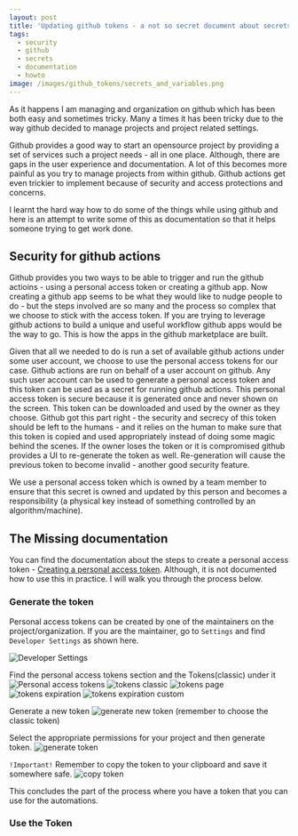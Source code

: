 ```yaml
---
layout: post
title: 'Updating github tokens - a not so secret document about secrets in github'
tags:
  - security
  - github
  - secrets
  - documentation
  - howto
image: /images/github_tokens/secrets_and_variables.png
---
```


As it happens I am managing and organization on github which has been both easy and sometimes tricky. Many a times it has been tricky due to the way github decided to manage projects and project related settings.

Github provides a good way to start an opensource project by providing a set of services such a project needs - all in one place. Although, there are gaps in the user experience and documentation. A lot of this becomes more painful as you try to manage projects from within github. Github actions get even trickier to implement because of security and access protections and concerns.

I learnt the hard way how to do some of the things while using github and here is an attempt to write some of this as documentation so that it helps someone trying to get work done.

## Security for github actions

Github provides you two ways to be able to trigger and run the github actioins - using a personal access token or creating a github app. Now creating a github app seems to be what they would like to nudge people to do - but the steps involved are so many and the process so complex that we choose to stick with the access token.
If you are trying to leverage github actions to build a unique and useful workflow github apps would be the way to go. This is how the apps in the github marketplace are built.

Given that all we needed to do is run a set of available github actions under some user account, we choose to use the personal access tokens for our case.
Github actions are run on behalf of a user account on github. Any such  user account can be used to generate a personal access token and this token can be used as a secret for running github actions. This personal access token is secure because it is generated once and never shown on the screen. This token can be downloaded and used by the owner as they choose.
Github got this part right - the security and secrecy of this token should be left to the humans - and it relies on the human to make sure that this token is copied and used appropriately instead of doing some magic behind the scenes. If the owner loses the token or it is compromised github provides a UI to re-generate the token as well. Re-generation will cause the previous token to become invalid - another good security feature.


We use a personal access token which is owned by a team member to ensure that this secret is owned and updated by this person and becomes a responsibility (a physical key instead of something controlled by an algorithm/machine).


## The Missing documentation

You can find the documentation about the steps to create a personal access token - 
[Creating a personal access token](https://docs.github.com/en/authentication/keeping-your-account-and-data-secure/creating-a-personal-access-token).
Although, it is not documented how to use this in practice. I will walk you through the process below.

### Generate the token
Personal access tokens can be created by one of the maintainers on the project/organization. If you are the maintainer, go to `Settings` and find `Developer Settings` as shown here.

<img src="{{ root_url }}/images/github_tokens/developer_settings.png" alt="Developer Settings"/>

Find the personal access tokens section and the Tokens(classic) under it
<img src="{{ root_url }}/images/github_tokens/persona_access_tokens.png" alt="Personal access tokens"/>
<img src="{{ root_url }}/images/github_tokens/tokens_classic.png" alt="tokens classic"/>
<img src="{{ root_url }}/images/github_tokens/tokens_page.png" alt="tokens page"/>
<img src="{{ root_url }}/images/github_tokens/tokens_expiration.png" alt="tokens expiration"/>
<img src="{{ root_url }}/images/github_tokens/tokens_expiration_custom.png" alt="tokens expiration custom"/>

Generate a new token
<img src="{{ root_url }}/images/github_tokens/generate_token.png" alt="generate new token"/>
(remember to choose the classic token)

Select the appropriate permissions for your project and then generate token.
<img src="{{ root_url }}/images/github_tokens/generate_new_token.png" alt="generate token"/>

`!Important!` Remember to copy the token to your clipboard and save it somewhere safe.
<img src="{{ root_url }}/images/github_tokens/copy_token.png" alt="copy token"/>

This concludes the part of the process where you have a token that you can use for the automations.

### Use the Token